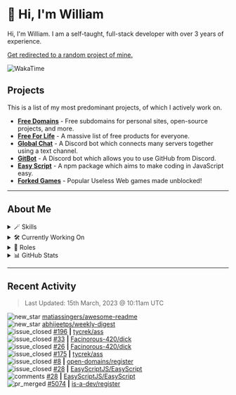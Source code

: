 # 👋 Hi, I'm William
Hi, I'm William. I am a self-taught, full-stack developer with over 3 years of experience.

[Get redirected to a random project of mine.](https://random.wdh.gg)

![WakaTime](https://wakatime.com/badge/user/817e29c1-e1ac-4adc-936b-37bfa447c165.svg?style=for-the-badge)

## Projects

This is a list of my most predominant projects, of which I actively work on.

- **[Free Domains](https://wdh.gg/domains)** - Free subdomains for personal sites, open-source projects, and more.
- **[Free For Life](https://wdh.gg/freeforlife)** - A massive list of free products for everyone.
- **[Global Chat](https://wdh.gg/globalchat)** - A Discord bot which connects many servers together using a text channel.
- **[GitBot](https://wdh.gg/gitbot)** - A Discord bot which allows you to use GitHub from Discord.
- **[Easy Script](https://wdh.gg/easyscript)** - A npm package which aims to make coding in JavaScript easy.
- **[Forked Games](https://wdh.gg/forkedgames)** - Popular Useless Web games made unblocked!

---

## About Me

<details>
  <summary>🪄 Skills</summary>
  <br>

  ![Skills](https://skillicons.dev/icons?i=html,css,js,ts,nodejs,tailwind,md)

</details>

<details>
  <summary>🛠️ Currently Working On</summary>
  <br>

  [![Global Chat](https://img.shields.io/badge/Global%20Chat-333333?style=for-the-badge)](https://wdh.gg/globalchat)

</details>

<details>
  <summary>💼 Roles</summary>
  <br>

  [![Future Focus Accounting](https://img.shields.io/badge/Future%20Focus%20Accounting-Developer-222222?style=for-the-badge)](https://wdh.gg/ffa)

  [![DanBot Hosting](https://img.shields.io/badge/DanBot%20Hosting-Trial%20Developer-222222?style=for-the-badge)](https://wdh.gg/dbh)

  [![Open Domains](https://img.shields.io/badge/Open%20Domains-Maintainer-222222?style=for-the-badge)](https://wdh.gg/open-domains)

  [![is-a.dev](https://img.shields.io/badge/is--a.dev-Maintainer-222222?style=for-the-badge)](https://wdh.gg/is-a-dev)

  [![is-a-good.dev](https://img.shields.io/badge/is--a--good.dev-Helper-222222?style=for-the-badge)](https://wdh.gg/is-a-good-dev)

</details>

<details>
<summary>📊 GitHub Stats</summary>
<br>

  ![GitHub Stats](https://github-readme-stats.vercel.app/api?username=williamdavidharrison&theme=algolia&show_icons=true&border_radius=8&count_private=true&include_all_commits=true)

</details>

---

## Recent Activity

<!--RECENT_ACTIVITY:last_update-->
> Last Updated: 15th March, 2023 @ 10:11am UTC
<!--RECENT_ACTIVITY:last_update_end-->

<!--RECENT_ACTIVITY:start-->
![new_star](https://cdn.jsdelivr.net/gh/Readme-Workflows/Readme-Icons@main/icons/octicons/StarredRepositoryYellow.svg) [matiassingers/awesome-readme](https://github.com/matiassingers/awesome-readme)<br>
![new_star](https://cdn.jsdelivr.net/gh/Readme-Workflows/Readme-Icons@main/icons/octicons/StarredRepositoryYellow.svg) [abhijeetps/weekly-digest](https://github.com/abhijeetps/weekly-digest)<br>
![issue_closed](https://cdn.jsdelivr.net/gh/Readme-Workflows/Readme-Icons@main/icons/octicons/IssueClosed.svg) [#196](https://github.com/tycrek/ass/issues/196) **|** [tycrek/ass](https://github.com/tycrek/ass)<br>
![issue_closed](https://cdn.jsdelivr.net/gh/Readme-Workflows/Readme-Icons@main/icons/octicons/IssueClosed.svg) [#33](https://github.com/Facinorous-420/dick/issues/33) **|** [Facinorous-420/dick](https://github.com/Facinorous-420/dick)<br>
![issue_closed](https://cdn.jsdelivr.net/gh/Readme-Workflows/Readme-Icons@main/icons/octicons/IssueClosed.svg) [#26](https://github.com/Facinorous-420/dick/issues/26) **|** [Facinorous-420/dick](https://github.com/Facinorous-420/dick)<br>
![issue_closed](https://cdn.jsdelivr.net/gh/Readme-Workflows/Readme-Icons@main/icons/octicons/IssueClosed.svg) [#175](https://github.com/tycrek/ass/issues/175) **|** [tycrek/ass](https://github.com/tycrek/ass)<br>
![issue_closed](https://cdn.jsdelivr.net/gh/Readme-Workflows/Readme-Icons@main/icons/octicons/IssueClosed.svg) [#8](https://github.com/open-domains/register/issues/8) **|** [open-domains/register](https://github.com/open-domains/register)<br>
![issue_closed](https://cdn.jsdelivr.net/gh/Readme-Workflows/Readme-Icons@main/icons/octicons/IssueClosed.svg) [#28](https://github.com/EasyScriptJS/EasyScript/issues/28) **|** [EasyScriptJS/EasyScript](https://github.com/EasyScriptJS/EasyScript)<br>
![comments](https://cdn.jsdelivr.net/gh/Readme-Workflows/Readme-Icons@main/icons/octicons/Comment.svg) [#28](https://github.com/EasyScriptJS/EasyScript/issues/28#issuecomment-1469599995) **|** [EasyScriptJS/EasyScript](https://github.com/EasyScriptJS/EasyScript)<br>
![pr_merged](https://cdn.jsdelivr.net/gh/Readme-Workflows/Readme-Icons@main/icons/octicons/PullRequestMerged.svg) [#5074](https://github.com/is-a-dev/register/pull/5074) **|** [is-a-dev/register](https://github.com/is-a-dev/register)<br>
<!--RECENT_ACTIVITY:end-->
